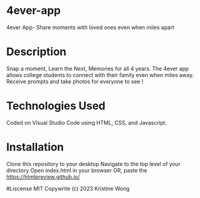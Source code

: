 # 4ever-app
4ever App- Share moments with loved ones even when miles apart

# Description
Snap a moment, Learn the Next, Memories for all 4 years. The 4ever app allows college students to connect with their family even when miles away. Receive prompts and take photos for everyone to see !

# Technologies Used
Coded on Visual Studio Code using HTML, CSS, and Javascript.

# Installation
Clone this repository to your desktop
Navigate to the top level of your directory
Open index.html in your browser
OR, paste the  https://htmlpreview.github.io/

#Liscense
MIT
Copywrite (c) 2023 Kristine Wong

